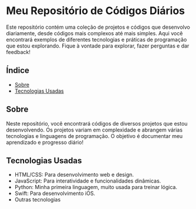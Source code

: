 # Meu Repositório de Códigos Diários

Este repositório contém uma coleção de projetos e códigos que desenvolvo diariamente, desde códigos mais complexos até mais simples. Aqui você encontrará exemplos de diferentes tecnologias e práticas de programação que estou explorando. Fique à vontade para explorar, fazer perguntas e dar feedback!

## Índice
- [Sobre](#sobre)
- [Tecnologias Usadas](#tecnologias-usadas)

## Sobre
Neste repositório, você encontrará códigos de diversos projetos que estou desenvolvendo. Os projetos variam em complexidade e abrangem várias tecnologias e linguagens de programação. 
O objetivo é documentar meu aprendizado e progresso diário!

## Tecnologias Usadas
* HTML/CSS: Para desenvolvimento web e design.
* JavaScript: Para interatividade e funcionalidades dinâmicas.
* Python: Minha primeira linguagem, muito usada para treinar lógica.
* Swift: Para desenvolvimento iOS.
* Outras tecnologias


